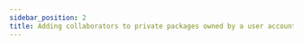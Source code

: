 ```yaml
---
sidebar_position: 2
title: Adding collaborators to private packages owned by a user account
---
```

